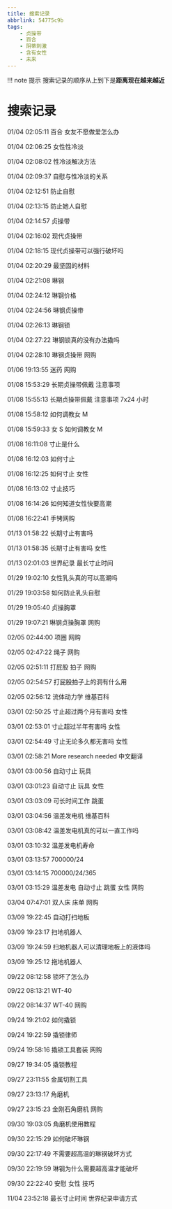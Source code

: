```yaml
---
title: 搜索记录
abbrlink: 54775c9b
tags:
	- 贞操带
	- 百合
	- 阴蒂刺激
	- 含有女性
	- 未来
---
```


!!! note 提示
    搜索记录的顺序从上到下是**距离现在越来越近**

# 搜索记录
01/04 02:05:11 百合 女友不愿做爱怎么办

01/04 02:06:25 女性性冷淡

01/04 02:08:02 性冷淡解决方法

01/04 02:09:37 自慰与性冷淡的关系

01/04 02:12:51 防止自慰

01/04 02:13:15 防止她人自慰

01/04 02:14:57 贞操带

01/04 02:16:02 现代贞操带

01/04 02:18:15 现代贞操带可以强行破坏吗

01/04 02:20:29 最坚固的材料

01/04 02:21:08 琳钢

01/04 02:24:12 琳钢价格

01/04 02:24:56 琳钢贞操带

01/04 02:26:13 琳钢锁

01/04 02:27:22 琳钢锁真的没有办法撬吗

01/04 02:28:10 琳钢贞操带 网购

01/06 19:13:55 迷药 网购

01/08 15:53:29 长期贞操带佩戴 注意事项

01/08 15:55:13 长期贞操带佩戴 注意事项 7x24 小时

01/08 15:58:12 如何调教女 M

01/08 15:59:33 女 S 如何调教女 M

01/08 16:11:08 寸止是什么

01/08 16:12:03 如何寸止

01/08 16:12:25 如何寸止 女性

01/08 16:13:02 寸止技巧

01/08 16:14:26 如何知道女性快要高潮

01/08 16:22:41 手铐网购

01/13 01:58:22 长期寸止有害吗

01/13 01:58:35 长期寸止有害吗 女性

01/13 02:01:03 世界纪录 最长寸止时间

01/29 19:02:10 女性乳头真的可以高潮吗

01/29 19:03:58 如何防止乳头自慰

01/29 19:05:40 贞操胸罩

01/29 19:07:21 琳钢贞操胸罩 网购

02/05 02:44:00 项圈 网购

02/05 02:47:22 绳子 网购

02/05 02:51:11 打屁股 拍子 网购

02/05 02:54:57 打屁股拍子上的洞有什么用

02/05 02:56:12 流体动力学 维基百科

03/01 02:50:25 寸止超过两个月有害吗 女性

03/01 02:53:01 寸止超过半年有害吗 女性

03/01 02:54:49 寸止无论多久都无害吗 女性

03/01 02:58:21 More research needed 中文翻译

03/01 03:00:56 自动寸止 玩具

03/01 03:01:23 自动寸止 玩具 女性

03/01 03:03:09 可长时间工作 跳蛋

03/01 03:04:56 温差发电机 维基百科

03/01 03:08:42 温差发电机真的可以一直工作吗

03/01 03:10:32 温差发电机寿命

03/01 03:13:57 700000/24

03/01 03:14:15 700000/24/365

03/01 03:15:29 温差发电 自动寸止 跳蛋 女性 网购

03/04 07:47:01 双人床 床单 网购

03/09 19:22:45 自动打扫地板

03/09 19:23:17 扫地机器人

03/09 19:24:59 扫地机器人可以清理地板上的液体吗

03/09 19:25:12 拖地机器人

09/22 08:12:58 锁坏了怎么办

09/22 08:13:21 WT-40

09/22 08:14:37 WT-40 网购

09/24 19:21:02 如何撬锁

09/24 19:22:59 撬锁律师

09/24 19:58:16 撬锁工具套装 网购

09/27 19:34:05 撬锁教程

09/27 23:11:55 金属切割工具

09/27 23:13:17 角磨机

09/27 23:15:23 金刚石角磨机 网购

09/30 19:03:05 角磨机使用教程

09/30 22:15:29 如何破坏琳钢

09/30 22:17:49 不需要超高温的琳钢破坏方式

09/30 22:19:59 琳钢为什么需要超高温才能破坏

09/30 22:22:40 安慰 女性 技巧

11/04 23:52:18 最长寸止时间 世界纪录申请方式